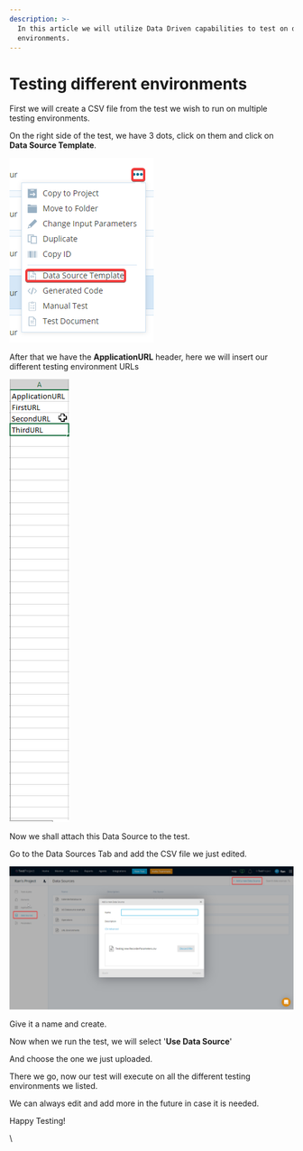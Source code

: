 ```yaml
---
description: >-
  In this article we will utilize Data Driven capabilities to test on different
  environments.
---
```


# Testing different environments

First we will create a CSV file from the test we wish to run on multiple testing environments.

On the right side of the test, we have 3 dots, click on them and click on **Data Source Template**.

![](<../../.gitbook/assets/image (563).png>)

After that we have the **ApplicationURL** header, here we will insert our different testing environment URLs

![](<../../.gitbook/assets/image (455).png>)

Now we shall attach this Data Source to the test.

Go to the Data Sources Tab and add the CSV file we just edited.

![](<../../.gitbook/assets/image (522).png>)

Give it a name and create.

Now when we run the test, we will select '**Use Data Source**'

And choose the one we just uploaded.

There we go, now our test will execute on all the different testing environments we listed.

We can always edit and add more in the future in case it is needed.

Happy Testing!

\

